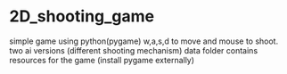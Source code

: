 # 2D_shooting_game

simple game using python(pygame)
w,a,s,d to move and mouse to shoot.
two ai versions (different shooting mechanism)
data folder contains resources for the game (install pygame externally)
